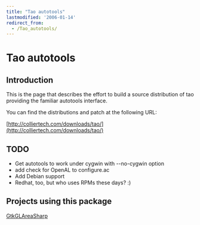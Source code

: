 ```yaml
---
title: "Tao autotools"
lastmodified: '2006-01-14'
redirect_from:
  - /Tao_autotools/
---
```


Tao autotools
=============

Introduction
------------

This is the page that describes the effort to build a source distribution of tao providing the familiar autotools interface.

You can find the distributions and patch at the following URL:

[http://colliertech.com/downloads/tao/](http://colliertech.com/downloads/tao/)

TODO
----

-   Get autotools to work under cygwin with --no-cygwin option
-   add check for OpenAL to configure.ac
-   Add Debian support
-   Redhat, too, but who uses RPMs these days? :)

Projects using this package
---------------------------

[GtkGLAreaSharp](/GtkGLAreaSharp)

